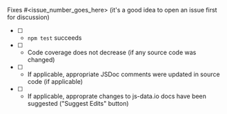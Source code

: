 Fixes #<issue_number_goes_here> (it's a good idea to open an issue first for discussion)

- [ ] - `npm test` succeeds
- [ ] - Code coverage does not decrease (if any source code was changed)
- [ ] - If applicable, appropriate JSDoc comments were updated in source code (if applicable)
- [ ] - If applicable, approprate changes to js-data.io docs have been suggested ("Suggest Edits" button)
